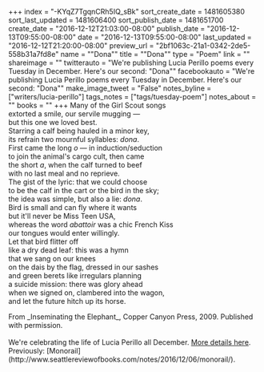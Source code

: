 +++
index = "-KYqZ7TgqnCRh5IQ_sBk"
sort_create_date = 1481605380
sort_last_updated = 1481606400
sort_publish_date = 1481651700
create_date = "2016-12-12T21:03:00-08:00"
publish_date = "2016-12-13T09:55:00-08:00"
date = "2016-12-13T09:55:00-08:00"
last_updated = "2016-12-12T21:20:00-08:00"
preview_url = "2bf1063c-21a1-0342-2de5-558b31a7fd8e"
name = "\"Dona\""
title = "\"Dona\""
type = "Poem"
link = ""
shareimage = ""
twitterauto = "We're publishing Lucia Perillo poems every Tuesday in December. Here's our second: \"Dona\""
facebookauto = "We're publishing Lucia Perillo poems every Tuesday in December. Here's our second: \"Dona\""
make_image_tweet = "False"
notes_byline = ["writers/lucia-perillo"]
tags_notes = ["tags/tuesday-poem"]
notes_about = ""
books = ""
+++
Many of the Girl Scout songs<br>
extorted a smile, our servile mugging &mdash;<br>
but this one we loved best.<br>
Starring a calf being hauled in a minor key,<br>
its refrain two mournful syllables: _dona_.<br>
First came the long _o_ &mdash; in induction/seduction<br>
to join the animal's cargo cult, then came<br>
the short _a_, when the calf turned to beef<br>
with no last meal and no reprieve.<br>
The gist of the lyric: that we could choose<br>
to be the calf in the cart or the bird in the sky;<br>
the idea was simple, but also a lie: _dona_.<br>
Bird is small and can fly where it wants<br>
but it'll never be Miss Teen USA,<br>
whereas the word _abattoir_ was a chic French Kiss<br>
our tongues would enter willingly.<br>
Let that bird flitter off<br>
like a dry dead leaf: this was a hymn<br>
that we sang on our knees<br>
on the dais by the flag, dressed in our sashes<br>
and green berets like irregulars planning<br>
a suicide mission: there was glory ahead<br>
when we signed on, clambered into the wagon,<br>
and let the future hitch up its horse.

<p class="poem-footer">From _Inseminating the Elephant_, Copper Canyon Press, 2009. Published with permission.<br><br>We're celebrating the life of Lucia Perillo all December. <a href="http://www.seattlereviewofbooks.com/notes/2016/12/06/celebrating-lucia-perillo/">More details here</a>. Previously: [Monorail](http://www.seattlereviewofbooks.com/notes/2016/12/06/monorail/).</p>	